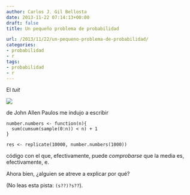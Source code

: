 ```yaml
---
author: Carlos J. Gil Bellosta
date: 2013-11-22 07:14:13+00:00
draft: false
title: Un pequeño problema de probabilidad

url: /2013/11/22/un-pequeno-problema-de-probabilidad/
categories:
- probabilidad
- r
tags:
- probabilidad
- r
---
```


El _tuit_

[![](/wp-uploads/2013/11/john_allen_paulos_e.png)
](/wp-uploads/2013/11/john_allen_paulos_e.png)

de John Allen Paulos me indujo a escribir



    number.numbers <- function(n){
      sum(cumsum(sample(0:n)) < n) + 1
    }

    res <- replicate(10000, number.numbers(1000))



código con el que, efectivamente, puede _comprobarse_ que la media es, efectivamente, e.

Ahora bien, ¿alguien se atreve a explicar por qué?

(No leas esta pista: `(s??)?s??`).
